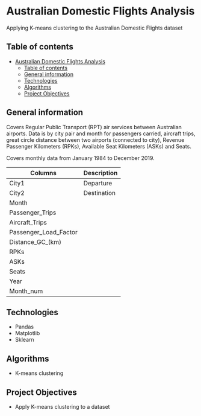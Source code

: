 # Australian Domestic Flights Analysis

Applying K-means clustering to the Australian Domestic Flights dataset

## Table of contents

- [Australian Domestic Flights Analysis](#australian-domestic-flights-analysis)
  - [Table of contents](#table-of-contents)
  - [General information](#general-information)
  - [Technologies](#technologies)
  - [Algorithms](#algorithms)
  - [Project Objectives](#project-objectives)

## General information

Covers Regular Public Transport (RPT) air services between Australian airports. Data is by city pair and month for passengers carried, aircraft trips, great circle distance between two airports (connected to city), Revenue Passenger Kilometers (RPKs), Available Seat Kilometers (ASKs) and Seats.

Covers monthly data from January 1984 to December 2019.

| Columns               | Description |
| --------------------- | ----------- |
| City1                 | Departure   |
| City2                 | Destination |
| Month                 |             |
| Passenger_Trips       |             |
| Aircraft_Trips        |             |
| Passenger_Load_Factor |             |
| Distance_GC_(km)      |             |
| RPKs                  |             |
| ASKs                  |             |
| Seats                 |             |
| Year                  |             |
| Month_num             |             |

## Technologies

- Pandas
- Matplotlib
- Sklearn

## Algorithms

- K-means clustering

## Project Objectives

- Apply K-means clustering to a dataset
